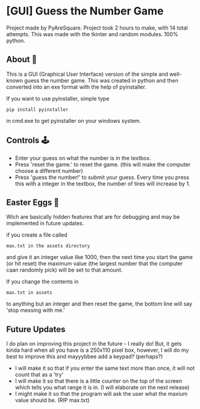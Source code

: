 # [GUI] Guess the Number Game
Project made by PyAreSquare. Project took 2 hours to make, with 14 total attempts. This was made with the tkinter and random modules. 100% python.

## About 📝
This is a GUI (Graphical User Interface) version of the simple and well-known guess the number game. This was created in python and then converted into an exe format with the help of pyinstaller.

If you want to use pyinstaller, simple type
```
pip install pyinstaller
```
in cmd.exe to get pyinstaller on your windows system.

## Controls 🕹️
- Enter your guess on what the number is in the textbox. 
- Press 'reset the game.' to reset the game. (this will make the computer choose a different number)
- Press 'guess the number!' to submit your guess. Every time you press this with a integer in the textbox, the number of tires will increase by 1.

## Easter Eggs 🥚
Wich are basically hidden features that are for debugging and may be implemented in future updates.

if you create a file called 
```
max.txt in the assets directory
```
and give it an integer value like 1000, then 
the next time you start the game (or hit reset) the maximum value (the largest number that the computer caan randomly pick) will be set to that
amount. 

If you change the contents in 
```
max.txt in assets
```
to anything but an integer and then reset the game, the bottom line
will say 'stop messing with me.'
## Future Updates
I do plan on improving this project in the future - I really do! But, it gets kinda hard when all you have is a 250x110 pixel box, however, I will do my best to improve this and mayyybbee add a keypad? (perhaps?)
- I will make it so that if you enter the same text more than once, it will not count that as a 'try'
- I will make it so that there is a little counter on the top of the screen which tells you what range it is in. (I will elaborate on the next release)
- I might make it so that the program will ask the user what the maxium value should be. (RIP max.txt)
